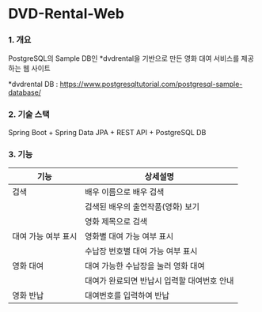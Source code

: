 # DVD-Rental-Web

### 1. 개요

  PostgreSQL의 Sample DB인 *dvdrental을 기반으로 만든 영화 대여 서비스를 제공하는 웹 사이트
  
  *dvdrental DB : https://www.postgresqltutorial.com/postgresql-sample-database/
  
### 2. 기술 스택

  Spring Boot + Spring Data JPA + REST API + PostgreSQL DB
  
  
### 3. 기능

| 기능                                              | 상세설명                               |
|--------------------------------------------------|------------------------------------|
| 검색                                             |  배우 이름으로 배우 검색           |
|                                                  |  검색된 배우의 출연작품(영화) 보기  |
|                                                  |  영화 제목으로 검색               |
| 대여 가능 여부 표시                               |   영화별 대여 가능 여부 표시        |
|                                                  |  수납장 번호별 대여 가능 여부 표시 |
| 영화 대여                                         | 대여 가능한 수납장을 눌러 영화 대여 |
|                                                  |  대여가 완료되면 반납시 입력할 대여번호 안내 |
| 영화 반납                                         |  대여번호를 입력하여 반납             |
